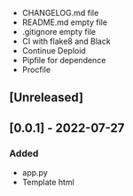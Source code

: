 
 
 - CHANGELOG.md file 
 - README.md empty file
 - .gitignore  empty file
 - CI with flake8 and Black
 - Continue Deploid 
 - Pipfile for dependence
 - Procfile
 
 ## [Unreleased]
 
## [0.0.1] - 2022-07-27
### Added

 - app.py
 - Template html
